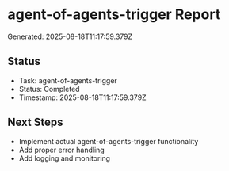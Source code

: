 # agent-of-agents-trigger Report

Generated: 2025-08-18T11:17:59.379Z

## Status
- Task: agent-of-agents-trigger
- Status: Completed
- Timestamp: 2025-08-18T11:17:59.379Z

## Next Steps
- Implement actual agent-of-agents-trigger functionality
- Add proper error handling
- Add logging and monitoring
